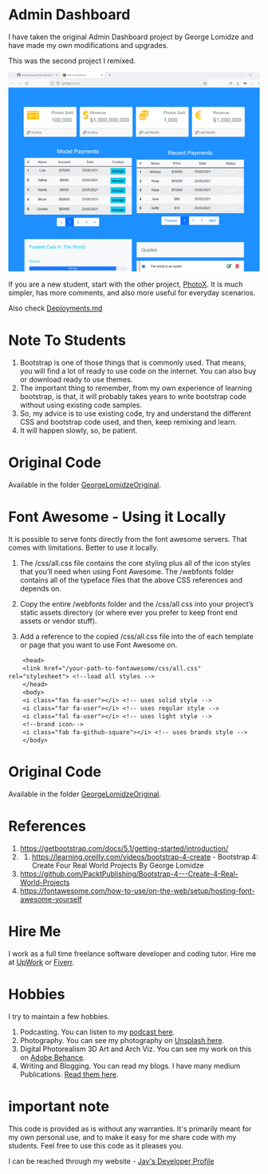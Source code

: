 # Admin Dashboard

I have taken the original Admin Dashboard project by George Lomidze and have made my own modifications and upgrades.

This was the second project I remixed.

![image info](bootstrapsite1.png)

If you are a new student, start with the other project, [PhotoX](PhotoX). It is much simpler, has more comments, and also more useful for everyday scenarios.

Also check [Deployments.md](Deployments.md)

# Note To Students

1. Bootstrap is one of those things that is commonly used. That means, you will find a lot of ready to use code on the internet. You can also buy or download ready to use themes.
1. The important thing to remember, from my own experience of learning bootstrap, is that, it will probably takes years to write bootstrap code without using existing code samples.
1. So, my advice is to use existing code, try and understand the different CSS and bootstrap code used, and then, keep remixing and learn.
1. It will happen slowly, so, be patient.

# Original Code

Available in the folder [GeorgeLomidzeOriginal](../GeorgeLomidzeOriginal/).

# Font Awesome - Using it Locally

It is possible to serve fonts directly from the font awesome servers. That comes with limitations. Better to use it locally.

1. The /css/all.css file contains the core styling plus all of the icon styles that you’ll need when using Font Awesome. The /webfonts folder contains all of the typeface files that the above CSS references and depends on.

1. Copy the entire /webfonts folder and the /css/all.css into your project’s static assets directory (or where ever you prefer to keep front end assets or vendor stuff).

1. Add a reference to the copied /css/all.css file into the <head> of each template or page that you want to use Font Awesome on.

```
    <head>
    <link href="/your-path-to-fontawesome/css/all.css" rel="stylesheet"> <!--load all styles -->
    </head>
    <body>
    <i class="fas fa-user"></i> <!-- uses solid style -->
    <i class="far fa-user"></i> <!-- uses regular style -->
    <i class="fal fa-user"></i> <!-- uses light style -->
    <!--brand icon-->
    <i class="fab fa-github-square"></i> <!-- uses brands style -->
    </body>

```

# Original Code

Available in the folder [GeorgeLomidzeOriginal](../../GeorgeLomidzeOriginal/).

# References

1. https://getbootstrap.com/docs/5.1/getting-started/introduction/
1. 1. https://learning.oreilly.com/videos/bootstrap-4-create - Bootstrap 4: Create Four Real World Projects By George Lomidze
1. https://github.com/PacktPublishing/Bootstrap-4---Create-4-Real-World-Projects
1. https://fontawesome.com/how-to-use/on-the-web/setup/hosting-font-awesome-yourself

# Hire Me

I work as a full time freelance software developer and coding tutor. Hire me at [UpWork](https://www.upwork.com/fl/vijayasimhabr) or [Fiverr](https://www.fiverr.com/jay_codeguy). 

# Hobbies

I try to maintain a few hobbies.

1. Podcasting. You can listen to my [podcast here](https://stories.thechalakas.com/listen-to-podcast/).
1. Photography. You can see my photography on [Unsplash here](https://unsplash.com/@jay_neeruhaaku).
1. Digital Photorealism 3D Art and Arch Viz. You can see my work on this on [Adobe Behance](https://www.behance.net/vijayasimhabr).
1. Writing and Blogging. You can read my blogs. I have many medium Publications. [Read them here](https://medium.com/@vijayasimhabr).

# important note 

This code is provided as is without any warranties. It's primarily meant for my own personal use, and to make it easy for me share code with my students. Feel free to use this code as it pleases you.

I can be reached through my website - [Jay's Developer Profile](https://jay-study-nildana.github.io/developerprofile)
